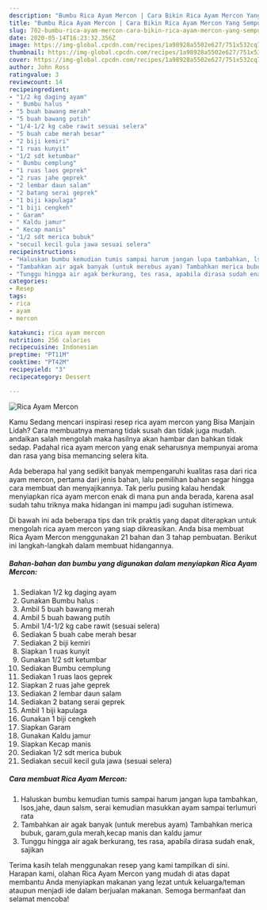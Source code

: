 ```yaml
---
description: "Bumbu Rica Ayam Mercon | Cara Bikin Rica Ayam Mercon Yang Sempurna"
title: "Bumbu Rica Ayam Mercon | Cara Bikin Rica Ayam Mercon Yang Sempurna"
slug: 702-bumbu-rica-ayam-mercon-cara-bikin-rica-ayam-mercon-yang-sempurna
date: 2020-05-14T16:23:32.356Z
image: https://img-global.cpcdn.com/recipes/1a98928a5502e627/751x532cq70/rica-ayam-mercon-foto-resep-utama.jpg
thumbnail: https://img-global.cpcdn.com/recipes/1a98928a5502e627/751x532cq70/rica-ayam-mercon-foto-resep-utama.jpg
cover: https://img-global.cpcdn.com/recipes/1a98928a5502e627/751x532cq70/rica-ayam-mercon-foto-resep-utama.jpg
author: John Ross
ratingvalue: 3
reviewcount: 14
recipeingredient:
- "1/2 kg daging ayam"
- " Bumbu halus "
- "5 buah bawang merah"
- "5 buah bawang putih"
- "1/4-1/2 kg cabe rawit sesuai selera"
- "5 buah cabe merah besar"
- "2 biji kemiri"
- "1 ruas kunyit"
- "1/2 sdt ketumbar"
- " Bumbu cemplung"
- "1 ruas laos geprek"
- "2 ruas jahe geprek"
- "2 lembar daun salam"
- "2 batang serai geprek"
- "1 biji kapulaga"
- "1 biji cengkeh"
- " Garam"
- " Kaldu jamur"
- " Kecap manis"
- "1/2 sdt merica bubuk"
- "secuil kecil gula jawa sesuai selera"
recipeinstructions:
- "Haluskan bumbu kemudian tumis sampai harum jangan lupa tambahkan, lsos,jahe, daun salsm, serai kemudian masukkan ayam sampai terlumuri rata"
- "Tambahkan air agak banyak (untuk merebus ayam) Tambahkan merica bubuk, garam,gula merah,kecap manis dan kaldu jamur"
- "Tunggu hingga air agak berkurang, tes rasa, apabila dirasa sudah enak, sajikan"
categories:
- Resep
tags:
- rica
- ayam
- mercon

katakunci: rica ayam mercon 
nutrition: 256 calories
recipecuisine: Indonesian
preptime: "PT11M"
cooktime: "PT42M"
recipeyield: "3"
recipecategory: Dessert

---
```



![Rica Ayam Mercon](https://img-global.cpcdn.com/recipes/1a98928a5502e627/751x532cq70/rica-ayam-mercon-foto-resep-utama.jpg)

Kamu Sedang mencari inspirasi resep rica ayam mercon yang Bisa Manjain Lidah? Cara membuatnya memang tidak susah dan tidak juga mudah. andaikan salah mengolah maka hasilnya akan hambar dan bahkan tidak sedap. Padahal rica ayam mercon yang enak seharusnya mempunyai aroma dan rasa yang bisa memancing selera kita.



Ada beberapa hal yang sedikit banyak mempengaruhi kualitas rasa dari rica ayam mercon, pertama dari jenis bahan, lalu pemilihan bahan segar hingga cara membuat dan menyajikannya. Tak perlu pusing kalau hendak menyiapkan rica ayam mercon enak di mana pun anda berada, karena asal sudah tahu triknya maka hidangan ini mampu jadi suguhan istimewa.


Di bawah ini ada beberapa tips dan trik praktis yang dapat diterapkan untuk mengolah rica ayam mercon yang siap dikreasikan. Anda bisa membuat Rica Ayam Mercon menggunakan 21 bahan dan 3 tahap pembuatan. Berikut ini langkah-langkah dalam membuat hidangannya.

<!--inarticleads1-->

##### Bahan-bahan dan bumbu yang digunakan dalam menyiapkan Rica Ayam Mercon:

1. Sediakan 1/2 kg daging ayam
1. Gunakan  Bumbu halus :
1. Ambil 5 buah bawang merah
1. Ambil 5 buah bawang putih
1. Ambil 1/4-1/2 kg cabe rawit (sesuai selera)
1. Sediakan 5 buah cabe merah besar
1. Sediakan 2 biji kemiri
1. Siapkan 1 ruas kunyit
1. Gunakan 1/2 sdt ketumbar
1. Sediakan  Bumbu cemplung
1. Sediakan 1 ruas laos geprek
1. Siapkan 2 ruas jahe geprek
1. Sediakan 2 lembar daun salam
1. Sediakan 2 batang serai geprek
1. Ambil 1 biji kapulaga
1. Gunakan 1 biji cengkeh
1. Siapkan  Garam
1. Gunakan  Kaldu jamur
1. Siapkan  Kecap manis
1. Sediakan 1/2 sdt merica bubuk
1. Sediakan secuil kecil gula jawa (sesuai selera)




<!--inarticleads2-->

##### Cara membuat Rica Ayam Mercon:

1. Haluskan bumbu kemudian tumis sampai harum jangan lupa tambahkan, lsos,jahe, daun salsm, serai kemudian masukkan ayam sampai terlumuri rata
1. Tambahkan air agak banyak (untuk merebus ayam) Tambahkan merica bubuk, garam,gula merah,kecap manis dan kaldu jamur
1. Tunggu hingga air agak berkurang, tes rasa, apabila dirasa sudah enak, sajikan




Terima kasih telah menggunakan resep yang kami tampilkan di sini. Harapan kami, olahan Rica Ayam Mercon yang mudah di atas dapat membantu Anda menyiapkan makanan yang lezat untuk keluarga/teman ataupun menjadi ide dalam berjualan makanan. Semoga bermanfaat dan selamat mencoba!
